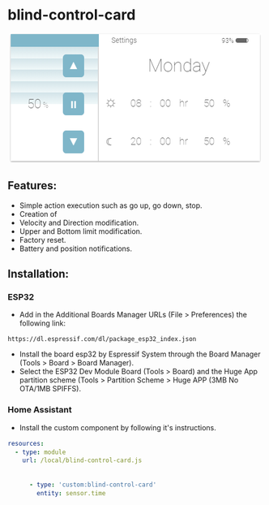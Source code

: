 # blind-control-card



<p align="center">
  <img src="https://github.com/juagarh5/blind-control-card/blob/master/examples/Interface.png?raw=true">
</p>

## Features:
* Simple action execution such as go up, go down, stop.
* Creation of 
* Velocity and Direction modification.
* Upper and Bottom limit modification.
* Factory reset.
* Battery and position notifications.

## Installation:

### ESP32
* Add in the Additional Boards Manager URLs (File > Preferences) the following link:
```
https://dl.espressif.com/dl/package_esp32_index.json
```
* Install the board esp32 by Espressif System through the Board Manager (Tools > Board > Board Manager).
* Select the ESP32 Dev Module Board (Tools > Board) and the Huge App partition scheme (Tools > Partition Scheme > Huge APP (3MB No OTA/1MB SPIFFS).

### Home Assistant

* Install the custom component by following it's instructions.







```yaml
resources:
  - type: module
    url: /local/blind-control-card.js
    
```

```yaml
      - type: 'custom:blind-control-card'
        entity: sensor.time
    
```

